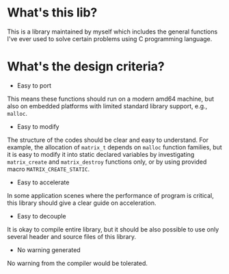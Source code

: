 # What's this lib?
This is a library maintained by myself which includes the general functions I've ever used to solve certain problems using C programming language.

# What's the design criteria?
* Easy to port

This means these functions should run on a modern amd64 machine, but also on embedded platforms with limited standard library support, e.g., `malloc`.

* Easy to modify

The structure of the codes should be clear and easy to understand. For example, the allocation of `matrix_t` depends on `malloc` function families, but it is easy to modify it into static declared variables by investigating `matrix_create` and `matrix_destroy` functions only, or by using provided macro `MATRIX_CREATE_STATIC`.

* Easy to accelerate

In some application scenes where the performance of program is critical, this library should give a clear guide on acceleration.

* Easy to decouple

It is okay to compile entire library, but it should be also possible to use only several header and source files of this library.

* No warning generated

No warning from the compiler would be tolerated.

